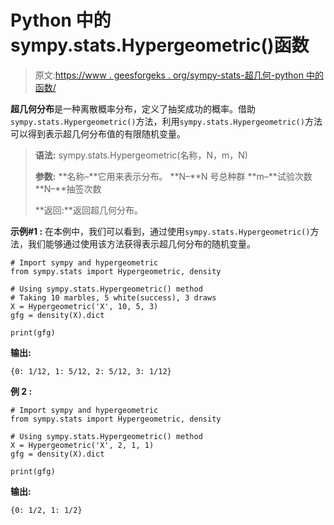 # Python 中的 sympy.stats.Hypergeometric()函数

> 原文:[https://www . geesforgeks . org/sympy-stats-超几何-python 中的函数/](https://www.geeksforgeeks.org/sympy-stats-hypergeometric-function-in-python/)

**超几何分布**是一种离散概率分布，定义了抽奖成功的概率。借助`sympy.stats.Hypergeometric()`方法，利用`sympy.stats.Hypergeometric()`方法可以得到表示超几何分布值的有限随机变量。

> **语法:** sympy.stats.Hypergeometric(名称，N，m，N)
> 
> **参数:**
> **名称–**它用来表示分布。
> **N–**N 号总种群
> **m–**试验次数
> **N–**抽签次数
> 
> **返回:**返回超几何分布。

**示例#1 :**
在本例中，我们可以看到，通过使用`sympy.stats.Hypergeometric()`方法，我们能够通过使用该方法获得表示超几何分布的随机变量。

```
# Import sympy and hypergeometric
from sympy.stats import Hypergeometric, density

# Using sympy.stats.Hypergeometric() method
# Taking 10 marbles, 5 white(success), 3 draws
X = Hypergeometric('X', 10, 5, 3) 
gfg = density(X).dict

print(gfg)
```

**输出:**

```
{0: 1/12, 1: 5/12, 2: 5/12, 3: 1/12}

```

**例 2 :**

```
# Import sympy and hypergeometric
from sympy.stats import Hypergeometric, density

# Using sympy.stats.Hypergeometric() method
X = Hypergeometric('X', 2, 1, 1)
gfg = density(X).dict

print(gfg)
```

**输出:**

```
{0: 1/2, 1: 1/2}

```
